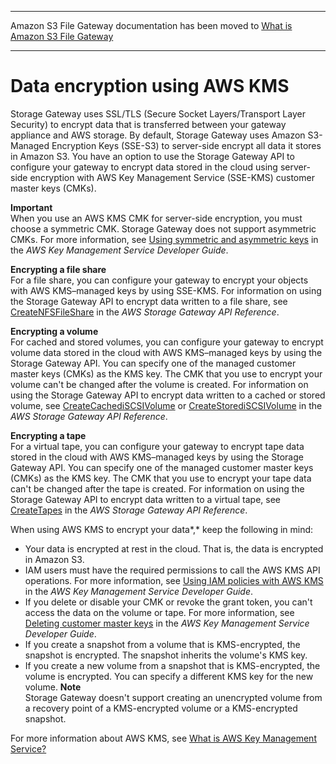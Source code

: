 --------

Amazon S3 File Gateway documentation has been moved to [What is Amazon S3 File Gateway](https://docs.aws.amazon.com/filegateway/latest/files3/WhatIsStorageGateway.html)

--------

# Data encryption using AWS KMS<a name="encryption"></a>

Storage Gateway uses SSL/TLS \(Secure Socket Layers/Transport Layer Security\) to encrypt data that is transferred between your gateway appliance and AWS storage\. By default, Storage Gateway uses Amazon S3\-Managed Encryption Keys \(SSE\-S3\) to server\-side encrypt all data it stores in Amazon S3\. You have an option to use the Storage Gateway API to configure your gateway to encrypt data stored in the cloud using server\-side encryption with AWS Key Management Service \(SSE\-KMS\) customer master keys \(CMKs\)\.

**Important**  
When you use an AWS KMS CMK for server\-side encryption, you must choose a symmetric CMK\. Storage Gateway does not support asymmetric CMKs\. For more information, see [Using symmetric and asymmetric keys](https://docs.aws.amazon.com/kms/latest/developerguide/symmetric-asymmetric.html) in the *AWS Key Management Service Developer Guide*\.

**Encrypting a file share**  
For a file share, you can configure your gateway to encrypt your objects with AWS KMS–managed keys by using SSE\-KMS\. For information on using the Storage Gateway API to encrypt data written to a file share, see [CreateNFSFileShare](https://docs.aws.amazon.com/storagegateway/latest/APIReference/API_CreateNFSFileShare.html) in the *AWS Storage Gateway API Reference*\.

**Encrypting a volume**  
For cached and stored volumes, you can configure your gateway to encrypt volume data stored in the cloud with AWS KMS–managed keys by using the Storage Gateway API\. You can specify one of the managed customer master keys \(CMKs\) as the KMS key\. The CMK that you use to encrypt your volume can't be changed after the volume is created\. For information on using the Storage Gateway API to encrypt data written to a cached or stored volume, see [CreateCachediSCSIVolume](https://docs.aws.amazon.com/storagegateway/latest/APIReference/API_CreateCachediSCSIVolume.html) or [CreateStorediSCSIVolume](https://docs.aws.amazon.com/storagegateway/latest/APIReference/API_CreateStorediSCSIVolume.html) in the *AWS Storage Gateway API Reference*\.

**Encrypting a tape**  
For a virtual tape, you can configure your gateway to encrypt tape data stored in the cloud with AWS KMS–managed keys by using the Storage Gateway API\. You can specify one of the managed customer master keys \(CMKs\) as the KMS key\. The CMK that you use to encrypt your tape data can't be changed after the tape is created\. For information on using the Storage Gateway API to encrypt data written to a virtual tape, see [CreateTapes](https://docs.aws.amazon.com/storagegateway/latest/APIReference/API_CreateTapes.html) in the *AWS Storage Gateway API Reference*\.

When using AWS KMS to encrypt your data*,* keep the following in mind:
+ Your data is encrypted at rest in the cloud\. That is, the data is encrypted in Amazon S3\.
+ IAM users must have the required permissions to call the AWS KMS API operations\. For more information, see [Using IAM policies with AWS KMS](https://docs.aws.amazon.com/kms/latest/developerguide/iam-policies.html) in the *AWS Key Management Service Developer Guide*\.
+ If you delete or disable your CMK or revoke the grant token, you can't access the data on the volume or tape\. For more information, see [Deleting customer master keys](https://docs.aws.amazon.com/kms/latest/developerguide/deleting-keys.html) in the *AWS Key Management Service Developer Guide*\.
+ If you create a snapshot from a volume that is KMS\-encrypted, the snapshot is encrypted\. The snapshot inherits the volume's KMS key\.
+ If you create a new volume from a snapshot that is KMS\-encrypted, the volume is encrypted\. You can specify a different KMS key for the new volume\.
**Note**  
Storage Gateway doesn't support creating an unencrypted volume from a recovery point of a KMS\-encrypted volume or a KMS\-encrypted snapshot\.

For more information about AWS KMS, see [What is AWS Key Management Service?](https://docs.aws.amazon.com/kms/latest/developerguide/overview.html)
